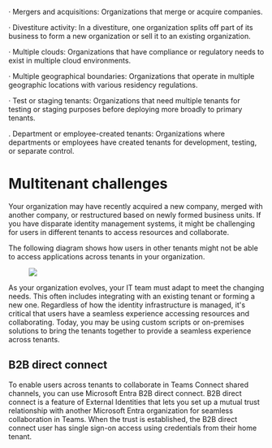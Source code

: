 · Mergers and acquisitions: Organizations that merge or acquire companies.

· Divestiture activity: In a divestiture, one organization splits off part of its business to form a new organization or sell it to an existing organization.

· Multiple clouds: Organizations that have compliance or regulatory needs to exist in multiple cloud environments.

· Multiple geographical boundaries: Organizations that operate in multiple geographic locations with various residency regulations.

· Test or staging tenants: Organizations that need multiple tenants for testing or staging purposes before deploying more broadly to primary tenants.

. Department or employee-created tenants: Organizations where departments or employees have created tenants for development, testing, or separate control.


# Multitenant challenges

Your organization may have recently acquired a new company, merged with another company, or restructured based on newly formed business units. If you have disparate identity management systems, it might be challenging for users in different tenants to access resources and collaborate.

The following diagram shows how users in other tenants might not be able to access applications across tenants in your organization.

<figure>

![](figures/0)

<!-- FigureContent="X X Tenant Primary tenant Tenant" -->

</figure>


As your organization evolves, your IT team must adapt to meet the changing needs. This often includes integrating with an existing tenant or forming a new one. Regardless of how the identity infrastructure is managed, it's critical that users have a seamless experience accessing resources and collaborating. Today, you may be using custom scripts or on-premises solutions to bring the tenants together to provide a seamless experience across tenants.


## B2B direct connect

To enable users across tenants to collaborate in Teams Connect shared channels, you can use Microsoft Entra B2B direct connect. B2B direct connect is a feature of External Identities that lets you set up a mutual trust relationship with another Microsoft Entra organization for seamless collaboration in Teams. When the trust is established, the B2B direct connect user has single sign-on access using credentials from their home tenant.
